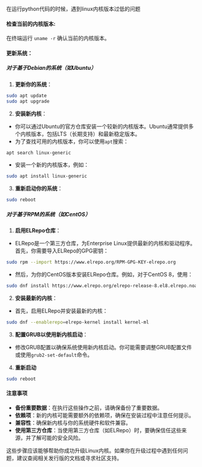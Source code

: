 在运行python代码的时候，遇到linux内核版本过低的问题

#### 检查当前的内核版本:
在终端运行 `uname -r` 确认当前的内核版本。

#### 更新系统：
##### 对于基于Debian的系统（如Ubuntu）
1. **更新你的系统**：
```bash
sudo apt update
sudo apt upgrade
```
2. **安装新内核**：
- 你可以通过Ubuntu的官方仓库安装一个较新的内核版本。Ubuntu通常提供多个内核版本，包括LTS（长期支持）和最新稳定版本。
- 为了查找可用的内核版本，你可以使用`apt`搜索：
```bash
apt search linux-generic
```
- 安装一个新的内核版本，例如：
```bash
sudo apt install linux-generic
```
3. **重新启动你的系统**：
```bash
sudo reboot
```

##### 对于基于RPM的系统（如CentOS）
1. **启用ELRepo仓库**：
- ELRepo是一个第三方仓库，为Enterprise Linux提供最新的内核和驱动程序。首先，你需要导入ELRepo的GPG密钥：
```bash
sudo rpm --import https://www.elrepo.org/RPM-GPG-KEY-elrepo.org
```
- 然后，为你的CentOS版本安装ELRepo仓库。例如，对于CentOS 8，使用：
```bash
sudo dnf install https://www.elrepo.org/elrepo-release-8.el8.elrepo.noarch.rpm
```
2. **安装最新的内核**：
- 首先，启用ELRepo并安装最新的内核：
```bash
sudo dnf --enablerepo=elrepo-kernel install kernel-ml
```
3. **配置GRUB以使用新内核启动**：
- 修改GRUB配置以确保系统使用新内核启动。你可能需要调整GRUB配置文件或使用`grub2-set-default`命令。
4. **重新启动**
```bash
sudo reboot
```

#### 注意事项

- **备份重要数据**：在执行这些操作之前，请确保备份了重要数据。
- **依赖项**：新的内核可能需要额外的依赖项，确保在安装过程中注意任何提示。
- **兼容性**：确保新内核与你的系统硬件和软件兼容。
- **使用第三方仓库**：当使用第三方仓库（如ELRepo）时，要确保信任这些来源，并了解可能的安全风险。

这些步骤应该能够帮助你成功升级Linux内核。如果你在升级过程中遇到任何问题，建议查阅相关发行版的文档或寻求社区支持。